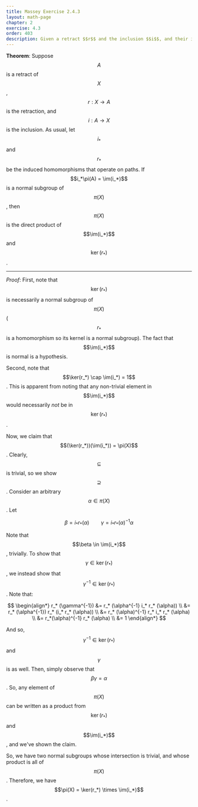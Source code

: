 ```yaml
---
title: Massey Exercise 2.4.3
layout: math-page
chapter: 2
exercise: 4.3
order: 403
description: Given a retract $$r$$ and the inclusion $$i$$, and their induced homomorphisms $$r_*$$ and $$i_*$$, the fundamental group of the space is the direct product of $$\im(i_*)$$ and $$\ker(r_*)$$
---
```



**Theorem**: Suppose $$A$$ is a retract of $$X$$, $$r: X \rightarrow A$$ is the retraction, and $$i : A \rightarrow X$$ is the inclusion.
As usual, let $$i_*$$ and $$r_*$$ be the induced homomorphisms that operate on paths.
If $$i_*\pi(A) = \im(i_*)$$ is a normal subgroup of $$\pi(X)$$, then $$\pi(X)$$ is the direct product of $$\im(i_*)$$ and $$\ker(r_*)$$.

----

*Proof*:
First, note that $$\ker(r_*)$$ is necessarily a normal subgroup of $$\pi(X)$$ ($$r_*$$ is a homomorphism so its kernel is a normal subgroup).
The fact that $$\im(i_*)$$ is normal is a hypothesis.



Second, note that $$\ker(r_*) \cap \im(i_*) = 1$$.
This is apparent from noting that any non-trivial element in $$\im(i_*)$$ would necessarily *not* be in $$\ker(r_*)$$.



Now, we claim that $$(\ker(r_*))(\im(i_*)) = \pi(X)$$.
Clearly, $$\subseteq$$ is trivial, so we show $$\supseteq$$.
Consider an arbitrary $$\alpha \in \pi(X)$$.
Let

$$
\beta = i_* r_* (\alpha) \qquad \gamma = i_* r_* (\alpha)^{-1} \alpha
$$

Note that $$\beta \in \im(i_*)$$, trivially.
To show that $$\gamma \in \ker(r_*)$$, we instead show that $$\gamma^{-1} \in \ker(r_*)$$.
Note that:

$$
\begin{align*}
r_* (\gamma^{-1}) &= r_* (\alpha^{-1} i_* r_* (\alpha)) \\
&= r_* (\alpha^{-1}) r_* (i_* r_* (\alpha)) \\
&= r_* (\alpha)^{-1} r_* i_* r_* (\alpha) \\
&= r_*(\alpha)^{-1} r_* (\alpha)  \\
&= 1
\end{align*}
$$

And so, $$\gamma^{-1} \in \ker(r_*)$$ and $$\gamma$$ is as well.
Then, simply observe that $$\beta \gamma = \alpha$$.
So, any element of $$\pi(X)$$ can be written as a product from $$\ker(r_*)$$ and $$\im(i_*)$$, and we've shown the claim.



So, we have two normal subgroups whose intersection is trivial, and whose product is all of $$\pi(X)$$.
Therefore, we have $$\pi(X) = \ker(r_*) \times \im(i_*)$$.
